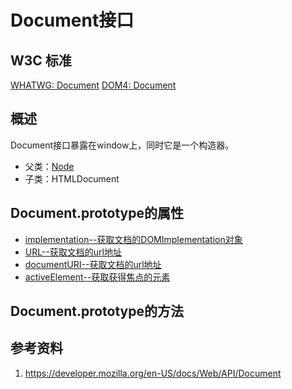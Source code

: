 # Document接口

## W3C 标准
[WHATWG: Document](https://dom.spec.whatwg.org/#interface-document)
[DOM4: Document](https://www.w3.org/TR/dom/#interface-document)

## 概述
Document接口暴露在window上，同时它是一个构造器。

- 父类：[Node](../Node/Node.md)
- 子类：HTMLDocument

## Document.prototype的属性

- [implementation--获取文档的DOMImplementation对象](./implementation/implementation.md)
- [URL--获取文档的url地址](./URL/URL.md)
- [documentURI--获取文档的url地址](./documentURI/documentURI.md)
- [activeElement--获取获得焦点的元素](./activeElement/activeElemnt.md)

## Document.prototype的方法


## 参考资料
1. https://developer.mozilla.org/en-US/docs/Web/API/Document